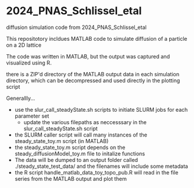 # 2024_PNAS_Schlissel_etal
diffusion simulation code from 2024_PNAS_Schlissel_etal

This repositotory incldues MATLAB code to simulate diffusion of a particle on a 2D lattice

The code was written in MATLAB, but the output was captured and visualized using R.

there is a ZIP'd directory of the MATLAB output data in each simulation directory, which 
can be decompressed and used directly in the plotting script

Generallly... 
- use the slur_call_steadyState.sh scripts to initiate SLURM jobs for each parameter set
  - update the various filepaths as neccesssary in the slur_call_steadyState.sh script
- the SLURM caller script will call many instances of the steady_state_toy.m script (in MATLAB)
- the steady_state_toy.m script depends on the steady_diffusionModel_toy.m file to initalize functions
- The data will be dumped to an output folder called ./steady_state_test_data/ and the filenames will include some metadata
- the R script handle_matlab_data_toy_topo_pub.R will read in the file series from the MATLAB output and plot them
